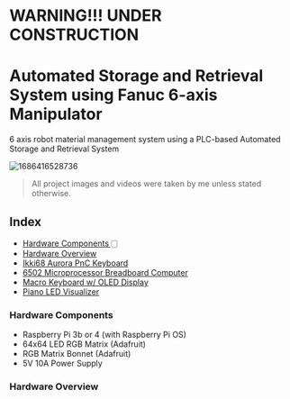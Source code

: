 # WARNING!!! UNDER CONSTRUCTION
# Automated Storage and Retrieval System using Fanuc 6-axis Manipulator

6 axis robot material management system using a PLC-based Automated Storage and Retrieval System

![1686416528736](https://github.com/btyprasanna/Automated-Storage-and-Retrieval-System-using-Fanuc-6-axis-Manipulator/assets/106366271/ae92cd19-a6f4-4941-a6f0-33405bae16d7)

> All project images and videos were taken by me unless stated otherwise.

## Index

- [Hardware Components 🀆](#hardware-components)
- [Hardware Overview](#hardware-overview)
- [Ikki68 Aurora PnC Keyboard](#ikki68-pnc-keyboard)
- [6502 Microprocessor Breadboard Computer](#6502-breadboard-computer)
- [Macro Keyboard w/ OLED Display](#macro-keyboard-with-oled)
- [Piano LED Visualizer](#piano-led-visualizer)



### Hardware Components
- Raspberry Pi 3b or 4 (with Raspberry Pi OS)
- 64x64 LED RGB Matrix (Adafruit)
- RGB Matrix Bonnet (Adafruit)
- 5V 10A Power Supply


### Hardware Overview

